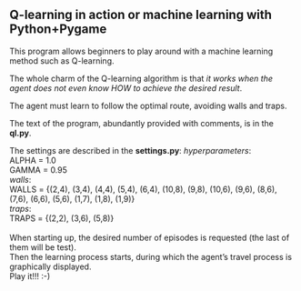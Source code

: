 ## Q-learning in action or machine learning with Python+Pygame

This program allows beginners to play around with a machine learning method such as Q-learning.

The whole charm of the Q-learning algorithm is that *it works when the agent does not even know HOW to achieve the desired result*.

The agent must learn to follow the optimal route, avoiding walls and traps.

The text of the program, abundantly provided with comments, is in the **ql.py**.

The settings are described in the **settings.py**:
*hyperparameters*:<br>
ALPHA = 1.0<br>
GAMMA = 0.95<br>
*walls*:<br>
WALLS = {(2,4), (3,4), (4,4), (5,4), (6,4), (10,8), (9,8), (10,6), (9,6), (8,6), (7,6), (6,6), (5,6), (1,7), (1,8), (1,9)}<br>
*traps*:<br>
TRAPS = {(2,2), (3,6), (5,8)}<br>
<br>
When starting up, the desired number of episodes is requested (the last of them will be test).<br>
Then the learning process starts, during which the agent’s travel process is graphically displayed.<br>
Play it!!! :-)
